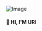 ![Image](https://img.shields.io/badge/LinkedIn-0077B5?style=for-the-badge&logo=linkedin&logoColor=white)

#### 👋 **HI, I'M URI**


<!--
**uricod/uricod** is a ✨ _special_ ✨ repository because its `README.md` (this file) appears on your GitHub profile.

Here are some ideas to get you started:

- 🔭 I’m currently working on ...
- 🌱 I’m currently learning ...
- 👯 I’m looking to collaborate on ...
- 🤔 I’m looking for help with ...
- 💬 Ask me about ...
- 📫 How to reach me: ...
- 😄 Pronouns: ...
- ⚡ Fun fact: ...
-->
